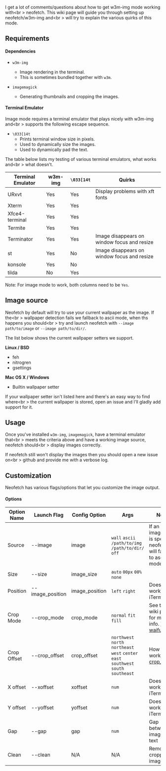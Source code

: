 I get a lot of comments/questions about how to get w3m-img mode working with<br \>
neofetch. This wiki page will guide you through setting up neofetch/w3m-img and<br \>
will try to explain the various quirks of this mode.


## Requirements


#### Dependencies

- `w3m-img`
    - Image rendering in the terminal.
    - This is sometimes bundled together with `w3m`.

- `imagemagick`
    - Generating thumbnails and cropping the images.


#### Terminal Emulator

Image mode requires a terminal emulator that plays nicely with w3m-img and<br \>
supports the following escape sequence.

- `\033[14t`
    - Prints terminal window size in pixels.
    - Used to dynamically size the images.
    - Used to dynamically pad the text.

The table below lists my testing of various terminal emulators, what works and<br \>
what doesn't.

| Terminal Emulator | w3m-img | `\033[14t` | Quirks |
| ----------------- | ------- | ---------- | ------ |
| URxvt             | Yes     | Yes        | Display problems with xft fonts  |
| Xterm             | Yes     | Yes        |
| Xfce4-terminal    | Yes     | Yes        |
| Termite           | Yes     | Yes        |
| Terminator        | Yes     | Yes        | Image disappears on window focus and resize |
| st                | Yes     | No         | Image disappears on window focus and resize |
| konsole           | Yes     | No         |
| tilda             | No      | Yes        |

Note: For image mode to work, both columns need to be `Yes`.


## Image source

Neofetch by default will try to use your current wallpaper as the image. If the<br \>
wallpaper detection fails we fallback to ascii mode, when ths happens you should<br \>
try and launch neofetch with `--image path/to/image` or `--image path/to/dir/`.

The list below shows the current wallpaper setters we support.

**Linux / BSD**

- feh
- nitrogren
- gsettings

**Mac OS X / Windows**

- Builtin wallpaper setter

If your wallpaper setter isn't listed here and there's an easy way to find where<br \>
the current wallpaper is stored, open an issue and I'll gladly add support for
it.


## Usage

Once you've installed `w3m-img`, `imagemagick`, have a terminal emulator that<br \>
meets the criteria above and have a working image source, neofetch should<br \>
display images correctly.

If neofetch still won't display the images then you should open a new issue on<br \>
github and provide me with a verbose log.


## Customization

Neofetch has various flags/options that let you customize the image output. 

#### Options

| Option Name | Launch Flag | Config Option | Args | Notes |
| ----------- | ----------- | ------------- | ---- | ----- |
| Source      | --image     | image         | `wall` `ascii` `/path/to/img` `/path/to/dir/` `off` | If an invalid image mode is specified neofetch will fallback to ascii mode. |
| Size        | --size      | image_size    | `auto` `00px` `00%` `none` | 
| Position    | --image_position | image_position | `left` `right` | Doesn't work with iTerm2
| Crop Mode   | --crop_mode | crop_mode     | `normal` `fit` `fill` | See this wiki page for more info. [What is waifu crop?](https://github.com/dylanaraps/neofetch/wiki/What-is-Waifu-Crop%3F#)
| Crop Offset | --crop_offset | crop_offset | `northwest` `north` `northeast` `west` `center` `east` `southwest` `south` `southeast` | How this works: [crop_gravity](http://www.imagemagick.org/Usage/crop/#crop_gravity)
| X offset    | --xoffset     | xoffset     | `num` | Doesn't work with iTerm2
| Y offset    | --yoffset     | yoffset     | `num` | Doesn't work with iTerm2
| Gap         | --gap         | gap         | `num` | Gap between image and text
| Clean       | --clean       | N/A         | N/A   | Remove all cropped images